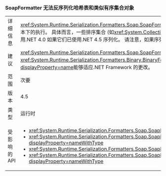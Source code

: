 ### <a name="soapformatter-cannot-deserialize-hashtable-and-similar-ordered-collection-objects"></a>SoapFormatter 无法反序列化哈希表和类似有序集合对象

|   |   |
|---|---|
|详细信息|<xref:System.Runtime.Serialization.Formatters.Soap.SoapFormatter?displayProperty=name>不保证对象序列化在一个.NET Framework 版本将成功进行反序列化的其他版本下的执行。 具体而言，一些排序集合 (如<xref:System.Collections.Hashtable?displayProperty=name>) 添加 4.0 和 4.5 之间的成员，以便这些类型的对象无法反序列化使用.NET 4.0 如果它们已使用.NET 4.5 序列化。 请注意，如果序列化的数据在同一 .NET Framework 版本中进行序列化和反序列化，将不会发生任何问题。|
|建议|<xref:System.Runtime.Serialization.Formatters.Soap.SoapFormatter?displayProperty=name> 应使用替换序列化<xref:System.Runtime.Serialization.Formatters.Binary.BinaryFormatter?displayProperty=name>序列化或<xref:System.Runtime.Serialization.NetDataContractSerializer?displayProperty=name>能够适应.NET Framework 的更改。|
|范围|次要|
|版本|4.5|
|类型|运行时|
|受影响的 API|<ul><li><xref:System.Runtime.Serialization.Formatters.Soap.SoapFormatter.Serialize(System.IO.Stream,System.Object)?displayProperty=nameWithType></li><li><xref:System.Runtime.Serialization.Formatters.Soap.SoapFormatter.Serialize(System.IO.Stream,System.Object,System.Runtime.Remoting.Messaging.Header[])?displayProperty=nameWithType></li><li><xref:System.Runtime.Serialization.Formatters.Soap.SoapFormatter.Deserialize(System.IO.Stream)?displayProperty=nameWithType></li><li><xref:System.Runtime.Serialization.Formatters.Soap.SoapFormatter.Deserialize(System.IO.Stream,System.Runtime.Remoting.Messaging.HeaderHandler)?displayProperty=nameWithType></li></ul>|

